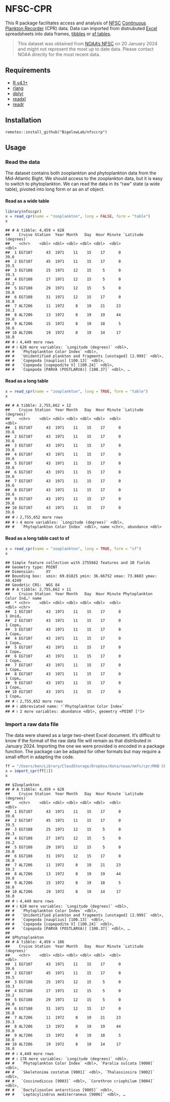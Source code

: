 NFSC-CPR
================

This R package facilitates access and analysis of
[NFSC](https://www.fisheries.noaa.gov/about/northeast-fisheries-science-center)
[Continuous Plankton
Recorder](https://en.wikipedia.org/wiki/Continuous_Plankton_Recorder)
(CPR) data. Data can imported from distrubuted
[Excel](https://en.wikipedia.org/wiki/Microsoft_Excel) spreadsheets into
data frames, [tibbles](https://tibble.tidyverse.org/) or [sf
tables](https://r-spatial.github.io/sf/).

> This dataset was obtained from [NOAA’s
> NFSC](https://www.fisheries.noaa.gov/about/northeast-fisheries-science-center)
> on 20 January 2024 and might not represent the most up to date data.
> Please contact NOAA directly for the most recent data.

## Requirements

- [R v4.1+](https://www.r-project.org/)
- [rlang](https://CRAN.R-project.org/package=rlang)
- [dplyr](https://CRAN.R-project.org/package=dplyr)
- [readxl](https://CRAN.R-project.org/package=readxl)
- [readr](https://CRAN.R-project.org/package=readr)

## Installation

    remotes::install_github("BigelowLab/nfsccrp")

## Usage

### Read the data

The dataset contains both zooplankton and phytoplankton data from the
Mid-Atlantic Bight. We should access to the zooplankton data, but it is
easy to switch to phytoplankton. We can read the data in its “raw” state
(a wide table), pivoted into long form or as an sf object.

#### Read as a wide table

``` r
library(nfsccpr)
x = read_cpr(name = "zooplankton", long = FALSE, form = "table")
x
```

    ## # A tibble: 4,459 × 628
    ##    Cruise Station  Year Month   Day  Hour Minute `Latitude (degrees)`
    ##    <chr>    <dbl> <dbl> <dbl> <dbl> <dbl>  <dbl>                <dbl>
    ##  1 EG7107      43  1971    11    15    17      0                 39.6
    ##  2 EG7107      45  1971    11    15    17      0                 39.5
    ##  3 EG7108      25  1971    12    15     5      0                 39.3
    ##  4 EG7108      27  1971    12    15     5      0                 39.2
    ##  5 EG7108      29  1971    12    15     5      0                 39.0
    ##  6 EG7108      31  1971    12    15    17      0                 38.8
    ##  7 AL7206      11  1972     8    19    21     23                 39.3
    ##  8 AL7206      13  1972     8    19    19     44                 39.0
    ##  9 AL7206      15  1972     8    19    18      5                 38.6
    ## 10 AL7206      19  1972     8    19    14     17                 38.0
    ## # ℹ 4,449 more rows
    ## # ℹ 620 more variables: `Longitude (degrees)` <dbl>,
    ## #   `Phytoplankton Color Index` <dbl>,
    ## #   `Unidentified plankton and fragments [unstaged] [2.999]` <dbl>,
    ## #   `Copepoda [nauplius] [100.13]` <dbl>,
    ## #   `Copepoda [copepodite V] [100.24]` <dbl>,
    ## #   `Copepoda [PARVA (POSTLARVA)] [100.37]` <dbl>, …

#### Read as a long table

``` r
x = read_cpr(name = "zooplankton", long = TRUE, form = "table")
x
```

    ## # A tibble: 2,755,662 × 12
    ##    Cruise Station  Year Month   Day  Hour Minute `Latitude (degrees)`
    ##    <chr>    <dbl> <dbl> <dbl> <dbl> <dbl>  <dbl>                <dbl>
    ##  1 EG7107      43  1971    11    15    17      0                 39.6
    ##  2 EG7107      43  1971    11    15    17      0                 39.6
    ##  3 EG7107      43  1971    11    15    17      0                 39.6
    ##  4 EG7107      43  1971    11    15    17      0                 39.6
    ##  5 EG7107      43  1971    11    15    17      0                 39.6
    ##  6 EG7107      43  1971    11    15    17      0                 39.6
    ##  7 EG7107      43  1971    11    15    17      0                 39.6
    ##  8 EG7107      43  1971    11    15    17      0                 39.6
    ##  9 EG7107      43  1971    11    15    17      0                 39.6
    ## 10 EG7107      43  1971    11    15    17      0                 39.6
    ## # ℹ 2,755,652 more rows
    ## # ℹ 4 more variables: `Longitude (degrees)` <dbl>,
    ## #   `Phytoplankton Color Index` <dbl>, name <chr>, abundance <dbl>

#### Read as a long table cast to sf

``` r
x = read_cpr(name = "zooplankton", long = TRUE, form = "sf")
x
```

    ## Simple feature collection with 2755662 features and 10 fields
    ## Geometry type: POINT
    ## Dimension:     XY
    ## Bounding box:  xmin: 69.01825 ymin: 36.66752 xmax: 73.8683 ymax: 40.4249
    ## Geodetic CRS:  WGS 84
    ## # A tibble: 2,755,662 × 11
    ##    Cruise Station  Year Month   Day  Hour Minute Phytoplankton Color Ind…¹ name 
    ##  * <chr>    <dbl> <dbl> <dbl> <dbl> <dbl>  <dbl>                     <dbl> <chr>
    ##  1 EG7107      43  1971    11    15    17      0                         1 Unid…
    ##  2 EG7107      43  1971    11    15    17      0                         1 Cope…
    ##  3 EG7107      43  1971    11    15    17      0                         1 Cope…
    ##  4 EG7107      43  1971    11    15    17      0                         1 Cope…
    ##  5 EG7107      43  1971    11    15    17      0                         1 Cope…
    ##  6 EG7107      43  1971    11    15    17      0                         1 Cope…
    ##  7 EG7107      43  1971    11    15    17      0                         1 Cope…
    ##  8 EG7107      43  1971    11    15    17      0                         1 Cope…
    ##  9 EG7107      43  1971    11    15    17      0                         1 Cope…
    ## 10 EG7107      43  1971    11    15    17      0                         1 Cope…
    ## # ℹ 2,755,652 more rows
    ## # ℹ abbreviated name: ¹​`Phytoplankton Color Index`
    ## # ℹ 2 more variables: abundance <dbl>, geometry <POINT [°]>

### Import a raw data file

The data were shared as a large two-sheet Excel document. It’s difficult
to know if the format of the raw data file will remain as that
distributed in January 2024. Importing the one we were provided is
encoded in a package function. The package can be adapted for other
formats but may require a small effort in adapting the code.

``` r
ff = "/Users/ben/Library/CloudStorage/Dropbox/data/noaa/nmfs/cpr/MAB CPR (Jan 20, 2024 update).xlsx"
x = import_cpr(ff[1])
x
```

    ## $Zooplankton
    ## # A tibble: 4,459 × 628
    ##    Cruise Station  Year Month   Day  Hour Minute `Latitude (degrees)`
    ##    <chr>    <dbl> <dbl> <dbl> <dbl> <dbl>  <dbl>                <dbl>
    ##  1 EG7107      43  1971    11    15    17      0                 39.6
    ##  2 EG7107      45  1971    11    15    17      0                 39.5
    ##  3 EG7108      25  1971    12    15     5      0                 39.3
    ##  4 EG7108      27  1971    12    15     5      0                 39.2
    ##  5 EG7108      29  1971    12    15     5      0                 39.0
    ##  6 EG7108      31  1971    12    15    17      0                 38.8
    ##  7 AL7206      11  1972     8    19    21     23                 39.3
    ##  8 AL7206      13  1972     8    19    19     44                 39.0
    ##  9 AL7206      15  1972     8    19    18      5                 38.6
    ## 10 AL7206      19  1972     8    19    14     17                 38.0
    ## # ℹ 4,449 more rows
    ## # ℹ 620 more variables: `Longitude (degrees)` <dbl>,
    ## #   `Phytoplankton Color Index` <dbl>,
    ## #   `Unidentified plankton and fragments [unstaged] [2.999]` <dbl>,
    ## #   `Copepoda [nauplius] [100.13]` <dbl>,
    ## #   `Copepoda [copepodite V] [100.24]` <dbl>,
    ## #   `Copepoda [PARVA (POSTLARVA)] [100.37]` <dbl>, …
    ## 
    ## $Phytoplankton
    ## # A tibble: 4,459 × 186
    ##    Cruise Station  Year Month   Day  Hour Minute `Latitude (degrees)`
    ##    <chr>    <dbl> <dbl> <dbl> <dbl> <dbl>  <dbl>                <dbl>
    ##  1 EG7107      43  1971    11    15    17      0                 39.6
    ##  2 EG7107      45  1971    11    15    17      0                 39.5
    ##  3 EG7108      25  1971    12    15     5      0                 39.3
    ##  4 EG7108      27  1971    12    15     5      0                 39.2
    ##  5 EG7108      29  1971    12    15     5      0                 39.0
    ##  6 EG7108      31  1971    12    15    17      0                 38.8
    ##  7 AL7206      11  1972     8    19    21     23                 39.3
    ##  8 AL7206      13  1972     8    19    19     44                 39.0
    ##  9 AL7206      15  1972     8    19    18      5                 38.6
    ## 10 AL7206      19  1972     8    19    14     17                 38.0
    ## # ℹ 4,449 more rows
    ## # ℹ 178 more variables: `Longitude (degrees)` <dbl>,
    ## #   `Phytoplankton Color Index` <dbl>, `Paralia sulcata [9000]` <dbl>,
    ## #   `Skeletonima costatum [9001]` <dbl>, `Thalassiosira [9002]` <dbl>,
    ## #   `Coscinodiscus [9003]` <dbl>, `Corethron criophilum [9004]` <dbl>,
    ## #   `Dactyliosolen antarcticus [9005]` <dbl>,
    ## #   `Leptocylindrus mediterraneus [9006]` <dbl>, …
